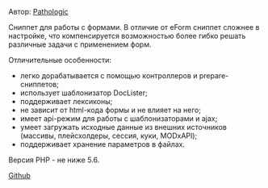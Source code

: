 Автор: [Pathologic](https://github.com/Pathologic/)

Сниппет для работы с формами. В отличие от eForm сниппет сложнее в настройке, что компенсируется возможностью более гибко решать различные задачи с применением форм.

Отличительные особенности:

* легко дорабатывается с помощью контроллеров и prepare-сниппетов;
* использует шаблонизатор DocLister;
* поддерживает лексиконы;
* не зависит от html-кода формы и не влияет на него;
* имеет api-режим для работы с шаблонизаторами и ajax;
* умеет загружать исходные данные из внешних источников (массивы, плейсхолдеры, сессия, куки, MODxAPI);
* поддерживает хранение параметров в файлах.

Версия PHP - не ниже 5.6.

[Github](https://github.com/Pathologic/FormLister)